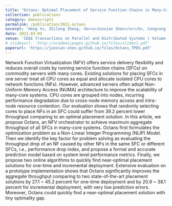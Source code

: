 ```yaml
---
title: "Octans: Optimal Placement of Service Function Chains in Many‐Core Systems"
collection: publications
category: manuscripts
permalink: /publication/2021-octans
excerpt: 'Heng Yu, Zhilong Zheng, <b><u>Junxian Shen</u></b>, Congcong Miao, Chen Sun, Hongxin Hu, Jun Bi, Jianping Wu, Jilong Wang'
date: 2021-03-03
venue: 'IEEE Transactions on Parallel and Distributed Systems ( Volume: 32, Issue: 9, 01 September 2021)'
# slidesurl: 'http://academicpages.github.io/files/slides1.pdf'
paperurl: 'https://junxian-shen.github.io/files/Octans_TPDS.pdf'
---
```


Network Function Virtualization (NFV) offers service delivery flexibility and reduces overall costs by running service function chains (SFCs) on commodity servers with many cores. Existing solutions for placing SFCs in one server treat all CPU cores as equal and allocate isolated CPU cores to network functions (NFs). However, advanced servers often adopt Non-Uniform Memory Access (NUMA) architecture to improve the scalability of many-core systems. CPU cores are grouped into nodes, incurring performance degradation due to cross-node memory access and intra-node resource contention. Our evaluation shows that randomly selecting cores to place NFs in an SFC could suffer from 39.2 percent lower throughput comparing to an optimal placement solution. In this article, we propose Octans, an NFV orchestrator to achieve maximum aggregate throughput of all SFCs in many-core systems. Octans first formulates the optimization problem as a Non-Linear Integer Programming (NLIP) Model. Then we identify the key factor for problem solving as evaluating the throughput drop of an NF caused by other NFs in the same SFC or different SFCs, i.e., performance drop index, and propose a formal and accurate prediction model based on system level performance metrics. Finally, we propose two online algorithms to quickly find near-optimal placement solutions for one-time and incremental deployment. Extensive evaluation on a prototype implementation shows that Octans significantly improves the aggregate throughput comparing to two state-of-the-art placement solutions by 27.1 ~ 45.2 percent for one-time deployment and by 20.9 ~ 38.1 percent for incremental deployment, with very low prediction errors. Moreover, Octans could quickly find a near-optimal placement solution with tiny optimality gap.